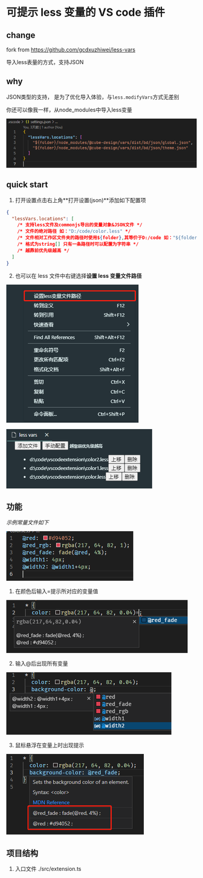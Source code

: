 # 可提示 less 变量的 VS code 插件

## change
fork from https://github.com/gcdxuzhiwei/less-vars

导入less表量的方式，支持JSON

## why
JSON类型的支持， 是为了优化导入体验，与`less.modifyVars`方式无差别

你还可以像我一样，从node_modules中导入less变量

![avatar](/images/import.png)

## quick start

1. 打开设置点击右上角**打开设置(json)**添加如下配置项

```json
{
  "lessVars.locations": [
    /* 支持less文件及commonjs导出的变量对象&JSON文件 */
    /* 文件的绝对路径 如："D:/code/color.less" */
    /* 文件相对工作区文件夹的路径时使用${folder},其等价于D:/code 如："${folder}/color.less" */
    /* 格式为string[] 只有一条路径时可以配置为字符串 */
    /* 越靠前优先级越高 */
  ]
}
```

2. 也可以在 less 文件中右键选择**设置 less 变量文件路径**

![avatar](/images/start1.png)

![avatar](/images/start2.png)

## 功能

_示例常量文件如下_

![avatar](/images/list1.png)

1. 在颜色后输入=提示所对应的变量值

![avatar](/images/list2.png)

2. 输入@后出现所有变量

![avatar](/images/list3.png)

3. 鼠标悬浮在变量上时出现提示

![avatar](/images/list4.png)

## 项目结构

1. 入口文件
./src/extension.ts


